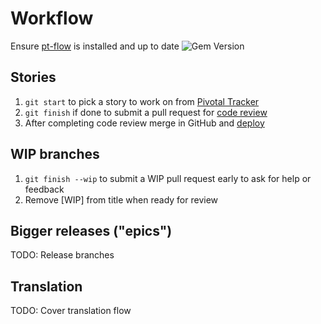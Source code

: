# Workflow

Ensure [pt-flow](https://github.com/balvig/pt-flow) is installed and up to date <img src="https://badge.fury.io/rb/pt-flow.svg?style=flat" alt="Gem Version">

## Stories

1. `git start` to pick a story to work on from [Pivotal Tracker]()
2. `git finish` if done to submit a pull request for [code review](/code-review)
3. After completing code review merge in GitHub and [deploy]()

## WIP branches

1. `git finish --wip` to submit a WIP pull request early to ask for help or feedback
2. Remove [WIP] from title when ready for review

## Bigger releases ("epics")

TODO: Release branches

## Translation

TODO: Cover translation flow
